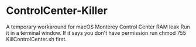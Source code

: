 # ControlCenter-Killer
A temporary workaround for macOS Monterey Control Center RAM leak
Run it in a terminal window. If it says you don't have permission run chmod 755 KillControlCenter.sh first.
